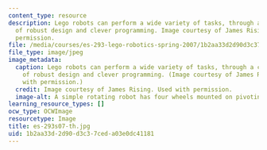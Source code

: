 ```yaml
---
content_type: resource
description: Lego robots can perform a wide variety of tasks, through a combination
  of robust design and clever programming. Image courtesy of James Rising. Used with
  permission.
file: /media/courses/es-293-lego-robotics-spring-2007/1b2aa33d2d90d3c37ceda03e0dc41181_es-293s07-th.jpg
file_type: image/jpeg
image_metadata:
  caption: Lego robots can perform a wide variety of tasks, through a combination
    of robust design and clever programming. (Image courtesy of James Rising. Used
    with permission.)
  credit: Image courtesy of James Rising. Used with permission.
  image-alt: A simple rotating robot has four wheels mounted on pivoting arms.
learning_resource_types: []
ocw_type: OCWImage
resourcetype: Image
title: es-293s07-th.jpg
uid: 1b2aa33d-2d90-d3c3-7ced-a03e0dc41181
---
```

